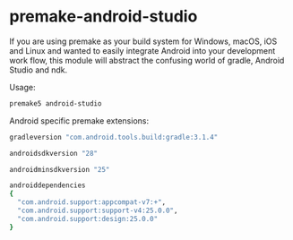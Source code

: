 # premake-android-studio

If you are using premake as your build system for Windows, macOS, iOS and Linux and wanted to easily integrate Android into your development work flow, this module will abstract the confusing world of gradle, Android Studio and ndk.

Usage:
```bash
premake5 android-studio
```

Android specific premake extensions:
```bash
gradleversion "com.android.tools.build:gradle:3.1.4"

androidsdkversion "28"

androidminsdkversion "25"

androiddependencies
{
  "com.android.support:appcompat-v7:+", 
  "com.android.support:support-v4:25.0.0",
  "com.android.support:design:25.0.0"
}
```
